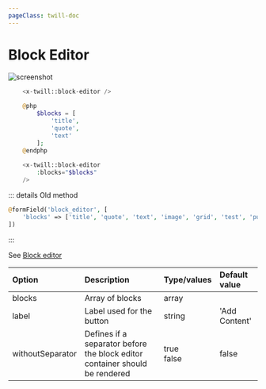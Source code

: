 ```yaml
---
pageClass: twill-doc
---
```


# Block Editor

![screenshot](/docs/_media/blockeditor.png)

```php
    <x-twill::block-editor />
    
    @php
        $blocks = [
            'title',
            'quote',
            'text'
        ];
    @endphp
    
    <x-twill::block-editor
        :blocks="$blocks"
    />
```

::: details Old method
```php
@formField('block_editor', [
    'blocks' => ['title', 'quote', 'text', 'image', 'grid', 'test', 'publications', 'news']
])
```
:::

See [Block editor](/block-editor/)

| Option           | Description                                                                 | Type/values    | Default value |
|:-----------------|:----------------------------------------------------------------------------|:---------------|:--------------|
| blocks           | Array of blocks                                                             | array          |               |
| label            | Label used for the button                                                   | string         | 'Add Content' |
| withoutSeparator | Defines if a separator before the block editor container should be rendered | true<br/>false | false         |
